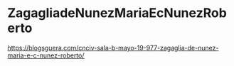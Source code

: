 # ZagagliadeNunezMariaEcNunezRoberto
https://blogsguera.com/cnciv-sala-b-mayo-19-977-zagaglia-de-nunez-maria-e-c-nunez-roberto/
